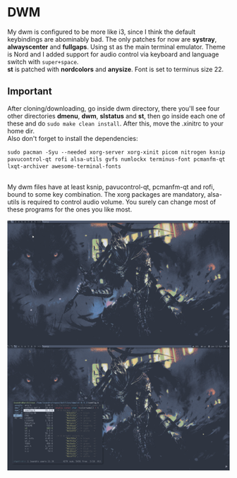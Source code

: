 # DWM
My dwm is configured to be more like i3, since I think the default keybindings are abominably bad. The only patches for now are **systray**, **alwayscenter** and **fullgaps**. Using st as the main terminal emulator. Theme is Nord and I added support for audio control via keyboard and language switch with ``super+space``. 
<br>
**st** is patched with **nordcolors** and **anysize**. Font is set to terminus size 22. 
<br>
## Important
After cloning/downloading, go inside dwm directory, there you'll see four other directories **dmenu**, **dwm**, **slstatus** and **st**, then go inside each one of these and do ``sudo make clean install``. After this, move the .xinitrc to your home dir.
<br>
Also don't forget to install the  dependencies:
```
sudo pacman -Syu --needed xorg-server xorg-xinit picom nitrogen ksnip pavucontrol-qt rofi alsa-utils gvfs numlockx terminus-font pcmanfm-qt lxqt-archiver awesome-terminal-fonts
```
<br>
My dwm files have at least ksnip, pavucontrol-qt, pcmanfm-qt and rofi, bound to some key combination. The xorg packages are mandatory, alsa-utils is required to control audio volume. You surely can change most of these programs for the ones you like most.  

<br>
<br>
<img src="https://github.com/PhilSciMath/dotfiles/blob/master/dwm/assets/dwm_1.png" alt="Alt text" width="1000" align="center">
<br>
<img src="https://github.com/PhilSciMath/dotfiles/blob/master/dwm/assets/dwm_2.png" alt="Alt text" width="1000" align="center">
